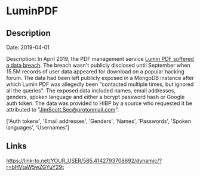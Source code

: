 # LuminPDF

## Description

Date: 2019-04-01

Description:
In April 2019, the PDF management service <a href="https://www.zdnet.com/article/data-of-24-3-million-lumin-pdf-users-shared-on-hacking-forum/" target="_blank" rel="noopener">Lumin PDF suffered a data breach</a>. The breach wasn't publicly disclosed until September when 15.5M records of user data appeared for download on a popular hacking forum. The data had been left publicly exposed in a MongoDB instance after which Lumin PDF was allegedly been &quot;contacted multiple times, but ignored all the queries&quot;. The exposed data included names, email addresses, genders, spoken language and either a bcrypt password hash or Google auth token. The data was provided to HIBP by a source who requested it be attributed to &quot;JimScott.Sec@protonmail.com&quot;.


['Auth tokens', 'Email addresses', 'Genders', 'Names', 'Passwords', 'Spoken languages', 'Usernames']

## Links

https://link-to.net/YOUR_USER/585.4142793708692/dynamic/?r=bHVtaW5wZGYuY29t